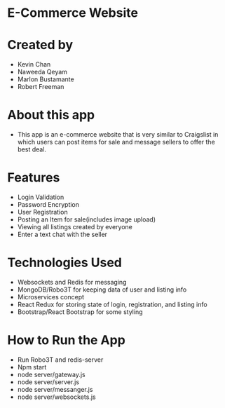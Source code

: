 # E-Commerce Website

# Created by
- Kevin Chan
- Naweeda Qeyam
- Marlon Bustamante
- Robert Freeman

# About this app
- This app is an e-commerce website that is very similar to Craigslist in which users can post items for sale and message sellers to offer the best deal.

# Features
- Login Validation
- Password Encryption
- User Registration
- Posting an Item for sale(includes image upload)
- Viewing all listings created by everyone 
- Enter a text chat with the seller

# Technologies Used
- Websockets and Redis for messaging
- MongoDB/Robo3T for keeping data of user and listing info
- Microservices concept
- React Redux for storing state of login, registration, and listing info
- Bootstrap/React Bootstrap for some styling

# How to Run the App
- Run Robo3T and redis-server
- Npm start
- node server/gateway.js
- node server/server.js
- node server/messanger.js
- node server/websockets.js